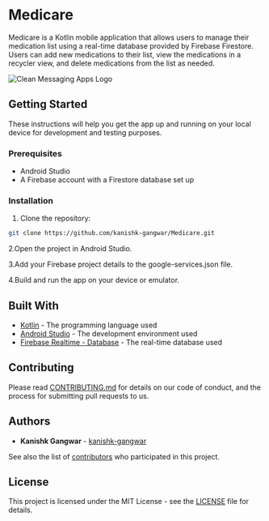 # Medicare

Medicare is a Kotlin mobile application that allows users to manage their medication list using a real-time database provided by Firebase Firestore. Users can add new medications to their list, view the medications in a recycler view, and delete medications from the list as needed.

![Clean Messaging Apps Logo](https://user-images.githubusercontent.com/120783085/208241744-e3844ae7-bba3-4da4-b5d1-4dbfd8b930d3.png)

## Getting Started

These instructions will help you get the app up and running on your local device for development and testing purposes.

### Prerequisites

- Android Studio
- A Firebase account with a Firestore database set up

### Installation

1. Clone the repository:

```bash
git clone https://github.com/kanishk-gangwar/Medicare.git
```
2.Open the project in Android Studio.

3.Add your Firebase project details to the google-services.json file.

4.Build and run the app on your device or emulator.

## Built With

- [Kotlin](https://kotlinlang.org/) - The programming language used
- [Android Studio](https://developer.android.com/studio) - The development environment used
- [Firebase Realtime - Database](https://firebase.google.com/docs/database/) - The real-time database used

## Contributing

Please read [CONTRIBUTING.md](https://github.com/kanishk-gangwar/Medicare/blob/master/CONTRIBUTING.md) for details on our code of conduct, and the process for submitting pull requests to us.

## Authors

- **Kanishk Gangwar** - [kanishk-gangwar](https://github.com/kanishk-gangwar)

See also the list of [contributors](https://github.com/kanishk-gangwar/Medicare/contributors) who participated in this project.

## License

This project is licensed under the MIT License - see the [LICENSE](https://github.com/kanishk-gangwar/Medicare/blob/master/LICENSE) file for details.

